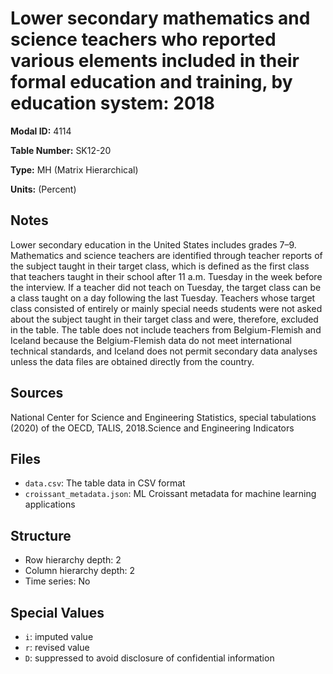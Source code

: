 # Lower secondary mathematics and science teachers who reported various elements included in their formal education and training, by education system: 2018 

**Modal ID:** 4114

**Table Number:** SK12-20

**Type:** MH (Matrix Hierarchical)

**Units:** (Percent)

## Notes

Lower secondary education in the United States includes grades 7–9. Mathematics and science teachers are identified through teacher reports of the subject taught in their target class, which is defined as the first class that teachers taught in their school after 11 a.m. Tuesday in the week before the interview. If a teacher did not teach on Tuesday, the target class can be a class taught on a day following the last Tuesday. Teachers whose target class consisted of entirely or mainly special needs students were not asked about the subject taught in their target class and were, therefore, excluded in the table. The table does not include teachers from Belgium-Flemish and Iceland because the Belgium-Flemish data do not meet international technical standards, and Iceland does not permit secondary data analyses unless the data files are obtained directly from the country.

## Sources

National Center for Science and Engineering Statistics, special tabulations (2020) of the OECD, TALIS, 2018.Science and Engineering Indicators

## Files

- `data.csv`: The table data in CSV format
- `croissant_metadata.json`: ML Croissant metadata for machine learning applications

## Structure

- Row hierarchy depth: 2
- Column hierarchy depth: 2
- Time series: No

## Special Values

- `i`: imputed value
- `r`: revised value
- `D`: suppressed to avoid disclosure of confidential information
